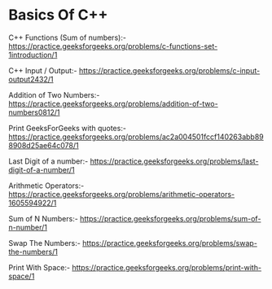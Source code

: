 # Basics Of C++

C++ Functions (Sum of numbers):-
https://practice.geeksforgeeks.org/problems/c-functions-set-1introduction/1

C++ Input / Output:-
https://practice.geeksforgeeks.org/problems/c-input-output2432/1

Addition of Two Numbers:-
https://practice.geeksforgeeks.org/problems/addition-of-two-numbers0812/1

Print GeeksForGeeks with quotes:-
https://practice.geeksforgeeks.org/problems/ac2a004501fccf140263abb898908d25ae64c078/1

Last Digit of a number:-
https://practice.geeksforgeeks.org/problems/last-digit-of-a-number/1

Arithmetic Operators:-
https://practice.geeksforgeeks.org/problems/arithmetic-operators-1605594922/1

Sum of N Numbers:-
https://practice.geeksforgeeks.org/problems/sum-of-n-number/1

 Swap The Numbers:-
 https://practice.geeksforgeeks.org/problems/swap-the-numbers/1

Print With Space:-
https://practice.geeksforgeeks.org/problems/print-with-space/1
